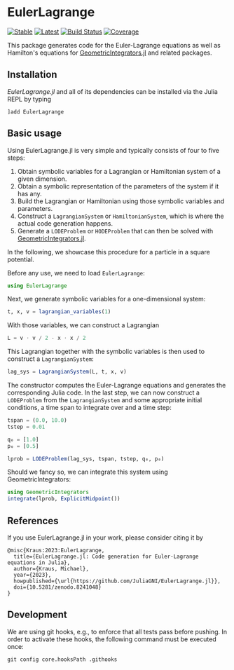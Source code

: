 # EulerLagrange

[![Stable](https://img.shields.io/badge/docs-stable-blue.svg)](https://JuliaGNI.github.io/EulerLagrange.jl/stable)
[![Latest](https://img.shields.io/badge/docs-latest-blue.svg)](https://JuliaGNI.github.io/EulerLagrange.jl/latest)
[![Build Status](https://github.com/JuliaGNI/EulerLagrange.jl/workflows/CI/badge.svg)](https://github.com/JuliaGNI/EulerLagrange.jl/actions)
[![Coverage](https://codecov.io/gh/JuliaGNI/EulerLagrange.jl/branch/main/graph/badge.svg)](https://codecov.io/gh/JuliaGNI/EulerLagrange.jl)

This package generates code for the Euler-Lagrange equations as well as Hamilton's equations for [GeometricIntegrators.jl](https://github.com/JuliaGNI/GeometricIntegrators.jl) and related packages.


## Installation

*EulerLagrange.jl* and all of its dependencies can be installed via the Julia REPL by typing 
```
]add EulerLagrange
```

## Basic usage

Using EulerLagrange.jl is very simple and typically consists of four to five steps:

1) Obtain symbolic variables for a Lagrangian or Hamiltonian system of a given dimension.
2) Obtain a symbolic representation of the parameters of the system if it has any.
3) Build the Lagrangian or Hamiltonian using those symbolic variables and parameters.
4) Construct a `LagrangianSystem` or `HamiltonianSystem`, which is where the actual code generation happens.
5) Generate a `LODEProblem` or `HODEProblem` that can then be solved with [GeometricIntegrators.jl](https://github.com/JuliaGNI/GeometricIntegrators.jl).

In the following, we showcase this procedure for a particle in a square potential.

Before any use, we need to load `EulerLagrange`:
```julia
using EulerLagrange
```

Next, we generate symbolic variables for a one-dimensional system:
```julia
t, x, v = lagrangian_variables(1)
```

With those variables, we can construct a Lagrangian
```julia
L = v ⋅ v / 2 - x ⋅ x / 2
```

This Lagrangian together with the symbolic variables is then used to construct a `LagrangianSystem`:
```julia
lag_sys = LagrangianSystem(L, t, x, v)
```

The constructor computes the Euler-Lagrange equations and generates the corresponding Julia code.
In the last step, we can now construct a `LODEProblem` from the `LagrangianSystem` and some appropriate initial conditions, a time span to integrate over and a time step:
```julia
tspan = (0.0, 10.0)
tstep = 0.01

q₀ = [1.0]
p₀ = [0.5]

lprob = LODEProblem(lag_sys, tspan, tstep, q₀, p₀)
```

Should we fancy so, we can integrate this system using GeometricIntegrators:
```julia
using GeometricIntegrators
integrate(lprob, ExplicitMidpoint())
```


## References

If you use EulerLagrange.jl in your work, please consider citing it by

```
@misc{Kraus:2023:EulerLagrange,
  title={EulerLagrange.jl: Code generation for Euler-Lagrange equations in Julia},
  author={Kraus, Michael},
  year={2023},
  howpublished={\url{https://github.com/JuliaGNI/EulerLagrange.jl}},
  doi={10.5281/zenodo.8241048}
}
```


## Development

We are using git hooks, e.g., to enforce that all tests pass before pushing.
In order to activate these hooks, the following command must be executed once:
```
git config core.hooksPath .githooks
```
